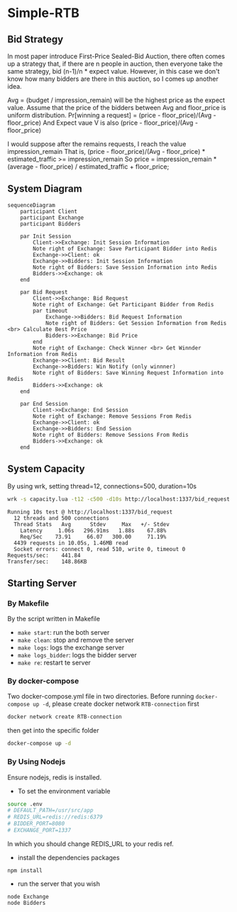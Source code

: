 # Simple-RTB

## Bid Strategy

In most paper introduce First-Price Sealed-Bid Auction,
there often comes up a strategy that, if there are n people in auction, then everyone take the same strategy, bid (n-1)/n * expect value.
However, in this case we don't know how many bidders are there in this auction, so I comes up another idea.

Avg = (budget / impression_remain) will be the highest price as the expect value.
Assume that the price of the bidders between Avg and floor_price is uniform distribution.
Pr[winning a request] = (price - floor_price)/(Avg - floor_price)
And Expect vaue V is also (price - floor_price)/(Avg - floor_price)

I would suppose after the remains requests, I reach the value impression_remain
That is, (price - floor_price)/(Avg - floor_price) * estimated_traffic >= impression_remain
So price = impression_remain * (average - floor_price) / estimated_traffic + floor_price;

## System Diagram

```mermaid
sequenceDiagram
    participant Client
    participant Exchange
    participant Bidders

    par Init Session
        Client->>Exchange: Init Session Information
        Note right of Exchange: Save Participant Bidder into Redis
        Exchange->>Client: ok
        Exchange->>Bidders: Init Session Information
        Note right of Bidders: Save Session Information into Redis
        Bidders->>Exchange: ok
    end

    par Bid Request
        Client->>Exchange: Bid Request
        Note right of Exchange: Get Participant Bidder from Redis
        par timeout
            Exchange->>Bidders: Bid Request Information
            Note right of Bidders: Get Session Information from Redis <br> Calculate Best Price
            Bidders->>Exchange: Bid Price
        end
        Note right of Exchange: Check Winner <br> Get Winnder Information from Redis
        Exchange->>Client: Bid Result
        Exchange->>Bidders: Win Notify (only winnner)
        Note right of Bidders: Save Winning Request Information into Redis
        Bidders->>Exchange: ok
    end

    par End Session
        Client->>Exchange: End Session
        Note right of Exchange: Remove Sessions From Redis
        Exchange->>Client: ok
        Exchange->>Bidders: End Session
        Note right of Bidders: Remove Sessions From Redis
        Bidders->>Exchange: ok
    end
```

## System Capacity

By using wrk, setting thread=12, connections=500, duration=10s 

```bash
wrk -s capacity.lua -t12 -c500 -d10s http://localhost:1337/bid_request
```

```
Running 10s test @ http://localhost:1337/bid_request
  12 threads and 500 connections
  Thread Stats   Avg      Stdev     Max   +/- Stdev
    Latency     1.06s   296.91ms   1.88s    67.88%
    Req/Sec    73.91     66.07   300.00     71.19%
  4439 requests in 10.05s, 1.46MB read
  Socket errors: connect 0, read 510, write 0, timeout 0
Requests/sec:    441.84
Transfer/sec:    148.86KB
```

## Starting Server

### By Makefile

By the script written in Makefile

- `make start`: run the both server
- `make clean`: stop and remove the server
- `make logs`: logs the exchange server
- `make logs_bidder`: logs the bidder server
- `make re`: restart te server

### By docker-compose

Two docker-compose.yml file in two directories.
Before running `docker-compose up -d`, please create docker network `RTB-connection` first
```bash
docker network create RTB-connection
```
then get into the specific folder
```bash
docker-compose up -d
```

### By Using Nodejs

Ensure nodejs, redis is installed.

- To set the environment variable
```bash
source .env
# DEFAULT_PATH=/usr/src/app
# REDIS_URL=redis://redis:6379
# BIDDER_PORT=8080
# EXCHANGE_PORT=1337
```
In which you should change REDIS_URL to your redis ref.

- install the dependencies packages
```
npm install
```
- run the server that you wish
```
node Exchange
node Bidders
```